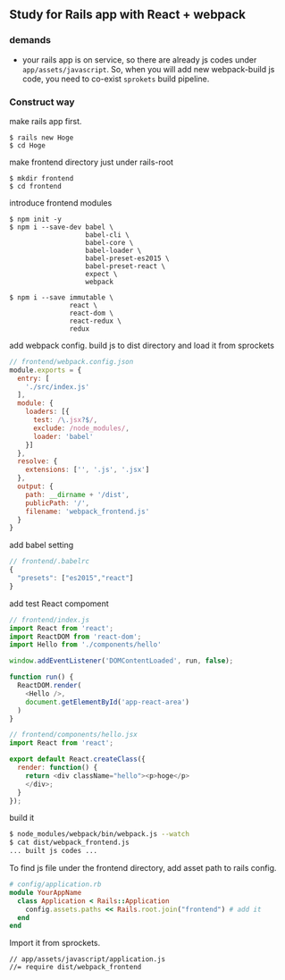 ## Study for Rails app with React + webpack

### demands

- your rails app is on service, so there are already js codes under `app/assets/javascript`. So, when you will add new webpack-build js code, you need to co-exist `sprokets` build pipeline.

### Construct way

make rails app first.

```
$ rails new Hoge
$ cd Hoge
```

make frontend directory just under rails-root

```
$ mkdir frontend
$ cd frontend
```

introduce frontend modules

```
$ npm init -y
$ npm i --save-dev babel \
                   babel-cli \
                   babel-core \
                   babel-loader \
                   babel-preset-es2015 \
                   babel-preset-react \
                   expect \
                   webpack
                   
$ npm i --save immutable \
               react \
               react-dom \
               react-redux \
               redux
```

add webpack config. build js to dist directory and load it from sprockets

```js
// frontend/webpack.config.json
module.exports = {
  entry: [
    './src/index.js'
  ],
  module: {
    loaders: [{
      test: /\.jsx?$/,
      exclude: /node_modules/,
      loader: 'babel'
    }]
  },
  resolve: {
    extensions: ['', '.js', '.jsx']
  },
  output: {
    path: __dirname + '/dist',
    publicPath: '/',
    filename: 'webpack_frontend.js'
  }
}
```

add babel setting

```js
// frontend/.babelrc
{
  "presets": ["es2015","react"]
}
```

add test React compoment

```js
// frontend/index.js
import React from 'react';
import ReactDOM from 'react-dom';
import Hello from './components/hello'

window.addEventListener('DOMContentLoaded', run, false);

function run() {
  ReactDOM.render(
    <Hello />,
    document.getElementById('app-react-area')
  )
}
```

```js
// frontend/components/hello.jsx
import React from 'react';

export default React.createClass({
  render: function() {
    return <div className="hello"><p>hoge</p>
    </div>;
  }
});
```

build it

```bash
$ node_modules/webpack/bin/webpack.js --watch
$ cat dist/webpack_frontend.js
... built js codes ...
```

To find js file under the frontend directory, add asset path to rails config.

```ruby
# config/application.rb
module YourAppName
  class Application < Rails::Application
    config.assets.paths << Rails.root.join("frontend") # add it
  end
end
```

Import it from sprockets.

```
// app/assets/javascript/application.js
//= require dist/webpack_frontend
```


